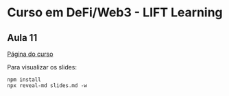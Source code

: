 # Curso em DeFi/Web3 - LIFT Learning

## Aula 11

[Página do curso](https://liftlearningdf.com)

Para visualizar os slides:

```
npm install
npx reveal-md slides.md -w
```
